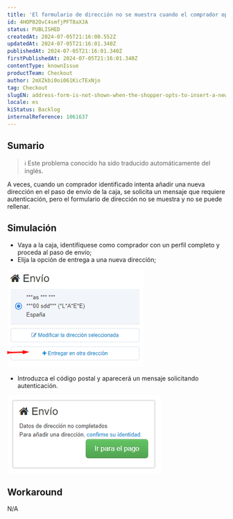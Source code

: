 ```yaml
---
title: 'El formulario de dirección no se muestra cuando el comprador opta por insertar una nueva dirección.'
id: 4HOP82OvC4smfjPFT8aXJA
status: PUBLISHED
createdAt: 2024-07-05T21:16:00.552Z
updatedAt: 2024-07-05T21:16:01.340Z
publishedAt: 2024-07-05T21:16:01.340Z
firstPublishedAt: 2024-07-05T21:16:01.340Z
contentType: knownIssue
productTeam: Checkout
author: 2mXZkbi0oi061KicTExNjo
tag: Checkout
slugEN: address-form-is-not-shown-when-the-shopper-opts-to-insert-a-new-address
locale: es
kiStatus: Backlog
internalReference: 1061637
---
```


## Sumario

>ℹ️ Este problema conocido ha sido traducido automáticamente del inglés.


A veces, cuando un comprador identificado intenta añadir una nueva dirección en el paso de envío de la caja, se solicita un mensaje que requiere autenticación, pero el formulario de dirección no se muestra y no se puede rellenar.


##

## Simulación



- Vaya a la caja, identifíquese como comprador con un perfil completo y proceda al paso de envío;
- Elija la opción de entrega a una nueva dirección;

 ![](https://raw.githubusercontent.com/vtexdocs/help-center-content/refs/heads/main/docs/es/known-issues/Checkout/el-formulario-de-direccion-no-se-muestra-cuando-el-comprador-opta-por-insertar-una-nueva-direccion_1.png)


- Introduzca el código postal y aparecerá un mensaje solicitando autenticación.

 ![](https://raw.githubusercontent.com/vtexdocs/help-center-content/refs/heads/main/docs/es/known-issues/Checkout/el-formulario-de-direccion-no-se-muestra-cuando-el-comprador-opta-por-insertar-una-nueva-direccion_2.png)


##

## Workaround


N/A





